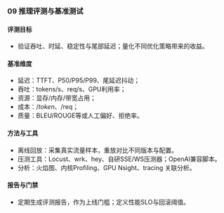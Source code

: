 ### 09 推理评测与基准测试

#### 评测目标
- 验证吞吐、时延、稳定性与尾部延迟；量化不同优化策略带来的收益。

#### 基准维度
- 延迟：TTFT、P50/P95/P99、尾延迟抖动；
- 吞吐：tokens/s、req/s、GPU利用率；
- 资源：显存/内存/带宽占用；
- 成本：$/token、$/req；
- 质量：BLEU/ROUGE等或人工偏好、拒绝率。

#### 方法与工具
- 离线回放：采集真实流量样本，重放对比不同版本与配置。
- 压测工具：Locust、wrk、hey、自研SSE/WS压测器；OpenAI兼容脚本。
- 分析：火焰图、内核Profiling、GPU Nsight、tracing 关联分析。

#### 报告与门禁
- 定期生成评测报告，作为上线门槛；定义性能SLO与回滚阈值。


